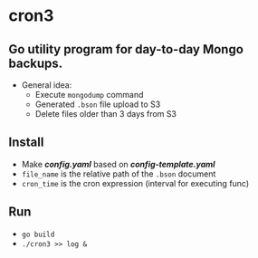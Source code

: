 # cron3
## Go utility program for day-to-day Mongo backups.
* General idea:
  * Execute `mongodump` command
  * Generated `.bson` file upload to S3
  * Delete files older than 3 days from S3
  
## Install

* Make **_config.yaml_** based on **_config-template.yaml_**
* `file_name` is the relative path of the `.bson` document
* `cron_time` is the cron expression (interval for executing func)

## Run

* `go build`
* `./cron3 >> log &`
